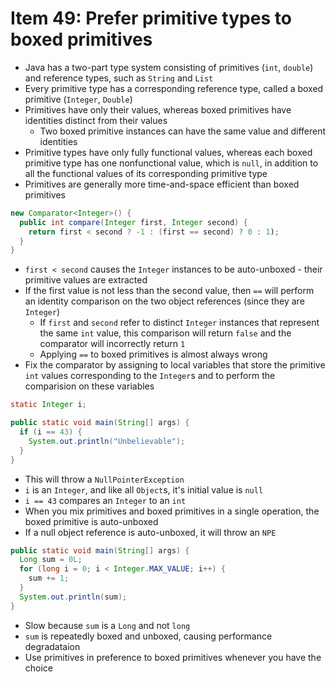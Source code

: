 # Item 49: Prefer primitive types to boxed primitives

* Java has a two-part type system consisting of primitives (`int`, `double`) and reference types, such as `String` and `List`
* Every primitive type has a corresponding reference type, called a boxed primitive (`Integer`, `Double`)
* Primitives have only their values, whereas boxed primitives have identities distinct from their values
  * Two boxed primitive instances can have the same value and different identities
* Primitive types have only fully functional values, whereas each boxed primitive type has one nonfunctional value, which is `null`, in addition to all the functional values of its corresponding primitive type
* Primitives are generally more time-and-space efficient than boxed primitives

```java
new Comparator<Integer>() {
  public int compare(Integer first, Integer second) {
    return first < second ? -1 : (first == second) ? 0 : 1);
  }
}
```

* `first < second` causes the `Integer` instances to be auto-unboxed - their primitive values are extracted
* If the first value is not less than the second value, then `==` will perform an identity comparison on the two object references (since they are `Integer`)
  * If `first` and `second` refer to distinct `Integer` instances that represent the same `int` value, this comparison will return `false` and the comparator will incorrectly return `1`
  * Applying `==` to boxed primitives is almost always wrong
* Fix the comparator by assigning to local variables that store the primitive `int` values corresponding to the `Integer`s and to perform the comparision on these variables

```java
static Integer i;

public static void main(String[] args) {
  if (i == 43) {
    System.out.println("Unbelievable");
  }
}
```

* This will throw a `NullPointerException`
* `i` is an `Integer`, and like all `Object`s, it's initial value is `null`
* `i == 43` compares an `Integer` to an `int`
* When you mix primitives and boxed primitives in a single operation, the boxed primitive is auto-unboxed
* If a null object reference is auto-unboxed, it will throw an `NPE`

```java
public static void main(String[] args) {
  Long sum = 0L;
  for (long i = 0; i < Integer.MAX_VALUE; i++) {
    sum += 1;
  }
  System.out.println(sum);
}
```

* Slow because `sum` is a `Long` and not `long`
* `sum` is repeatedly boxed and unboxed, causing performance degradataion
* Use primitives in preference to boxed primitives whenever you have the choice
